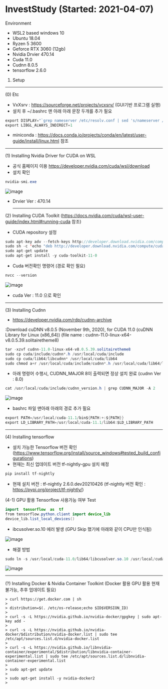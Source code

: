 # InvestStudy (Started: 2021-04-07)


Environment 
 - WSL2 based windows 10
 - Ubuntu 18.04
 - Ryzen 5 3600
 - Geforce RTX 3060 (12gb)
 - Nvidia Drvier 470.14
 - Cuda 11.0
 - Cudnn 8.0.5
 - tensorflow 2.6.0


1. Setup


 --------------------------------------------------------------------------  
(0) Etc
- VxXsrv : https://sourceforge.net/projects/vcxsrv/ (GUI기반 프로그램 실행)
- 설치 후  ~/.bashrc 맨 아래 아래 문장 두개를 추가 필요
    
    
```java
export DISPLAY="`grep nameserver /etc/resolv.conf | sed 's/nameserver //'`:0"
export LIBGL_ALWAYS_INDIRECT=1
```
- miniconda : https://docs.conda.io/projects/conda/en/latest/user-guide/install/linux.html 참조
   
 --------------------------------------------------------------------------  
(1) Installing Nvidia Driver for CUDA on WSL
  - 공식 홈페이지 이용 https://developer.nvidia.com/cuda/wsl/download
  - 설치 확인
```java
nvidia-smi.exe
```
    
![image](https://user-images.githubusercontent.com/33775481/115145964-7219e800-a08f-11eb-8160-9827d7b40b57.png)
   
- Drvier Ver : 470.14 
 
 
  --------------------------------------------------------------------------  
(2) Installing CUDA Toolkit (https://docs.nvidia.com/cuda/wsl-user-guide/index.html#running-cuda 참조)
- CUDA repository 설정
```java  
sudo apt-key adv --fetch-keys http://developer.download.nvidia.com/compute/cuda/repos/ubuntu1804/x86_64/7fa2af80.pub
sudo sh -c 'echo "deb http://developer.download.nvidia.com/compute/cuda/repos/ubuntu1804/x86_64 /" > /etc/apt/sources.list.d/cuda.list'
sudo apt-get update
sudo apt-get install -y cuda-toolkit-11-0
``` 
- Cuda 버전확인 명령어 (경로 확인 필요)
```java    
nvcc --version
```

![image](https://user-images.githubusercontent.com/33775481/116100630-129f8600-a6e8-11eb-9932-fed350009818.png)

- cuda Ver : 11.0 으로 확인


 --------------------------------------------------------------------------  
(3) Installing Cudnn  

- https://developer.nvidia.com/rdp/cudnn-archive

:Download cuDNN v8.0.5 (November 9th, 2020), for CUDA 11.0 (cuDNN Library for Linux (x86_64)) 
(file name : cudnn-11.0-linux-x64-v8.0.5.39.solitairetheme8)
```java      
tar -xzvf cudnn-11.0-linux-x64-v8.0.5.39.solitairetheme8
sudo cp cuda/include/cudnn*.h /usr/local/cuda/include
sudo cp cuda/lib64/libcudnn* /usr/local/cuda/lib64
sudo chmod a+r /usr/local/cuda/include/cudnn*.h /usr/local/cuda/lib64/libcudnn*
``` 
- 아래 명령어 수행시, CUDNN_MAJOR 8이 출력되면 정상 설치 완료 (cudnn Ver : 8.0)
```java    
cat /usr/local/cuda/include/cudnn_version.h | grep CUDNN_MAJOR -A 2
```

![image](https://user-images.githubusercontent.com/33775481/116100178-a7ee4a80-a6e7-11eb-9199-b810d12c3527.png)

- bashrc 파일 맨아래 아래의 경로 추가 필요
```java        
export PATH=/usr/local/cuda-11.1/bin${PATH:+:${PATH}}
export LD_LIBRARY_PATH=/usr/local/cuda-11.1/lib64:$LD_LIBRARY_PATH
```     
     
 --------------------------------------------------------------------------  
(4) Installing tensorflow      
    
- 설치 가능한 Tensorflow 버전 확인 (https://www.tensorflow.org/install/source_windows#tested_build_configurations)
- 현재는 최신 업데이트 버전 tf-nightly-gpu 설치 예정
```java     
pip install tf-nightly
``` 
- 현재 설치 버전 : tf-nightly 2.6.0.dev20210426 (tf-nightly 버전 확인 : https://pypi.org/project/tf-nightly/)
  
(4-1) GPU 활용 Tensorflow 사용가능 여부 Test
```java       
import  tensorflow  as  tf 
from tensorflow.python.client import device_lib
device_lib.list_local_devices() 
```
- ibcusolver.so.10 에러 발생 (GPU Skip 했기에 아래와 같이 CPU만 인식됨)
  
![image](https://user-images.githubusercontent.com/33775481/116102144-66f73580-a6e9-11eb-866b-1b40a6aa9c78.png)

- 해결 방법
```java       
sudo ln -s /usr/local/cuda-11.0/lib64/libcusolver.so.10 /usr/local/cuda-11.0/lib64/libcusolver.so.11
```  
![image](https://user-images.githubusercontent.com/33775481/116102785-f3a1f380-a6e9-11eb-8607-6eec95333b0f.png)

 
  
 --------------------------------------------------------------------------    
(?) Installing Docker & Nvidia Container Toolkint (Docker 활용 GPU 활용 현재 불가능, 추후 업데이트 필요)
     
    > curl https://get.docker.com | sh
    > 
    > distribution=$(. /etc/os-release;echo $ID$VERSION_ID)
    > 
    > curl -s -L https://nvidia.github.io/nvidia-docker/gpgkey | sudo apt-key add -
    > 
    > curl -s -L https://nvidia.github.io/nvidia-docker/$distribution/nvidia-docker.list | sudo tee /etc/apt/sources.list.d/nvidia-docker.list
    > 
    > curl -s -L https://nvidia.github.io/libnvidia-container/experimental/$distribution/libnvidia-container-experimental.list | sudo tee /etc/apt/sources.list.d/libnvidia-container-experimental.list
    >
    > sudo apt-get update
    > 
	> sudo apt-get install -y nvidia-docker2
	> 
